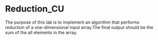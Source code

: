 # Reduction_CU

The purpose of this lab is to implement an algorithm that performs reduction of a one-dimensional input array.The final output should be the sum of the all elements in the array.
